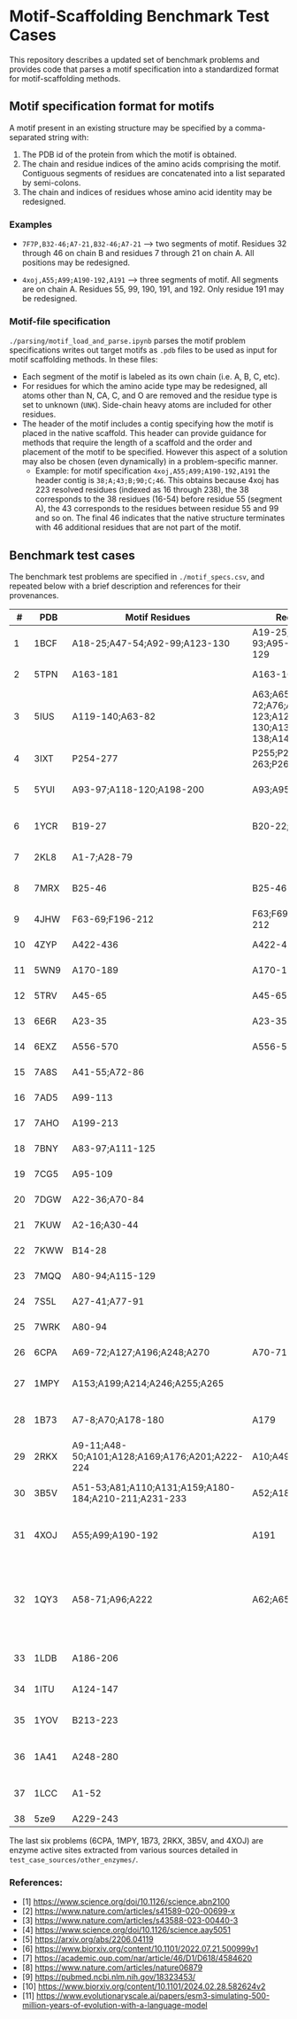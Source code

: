 # Motif-Scaffolding Benchmark Test Cases

This repository describes a updated set of benchmark problems and provides code that
parses a motif specification into a standardized format for motif-scaffolding methods.

## Motif specification format for motifs

A motif present in an existing structure may be specified by a comma-separated string with:
1. The PDB id of the protein from which the motif is obtained.
2. The chain and residue indices of the amino acids comprising the motif.  Contiguous segments of residues are concatenated into a list separated by semi-colons.
3. The chain and indices of residues whose amino acid identity may be redesigned.



### Examples
* `7F7P,B32-46;A7-21,B32-46;A7-21` --> two segments of motif. Residues 32 through 46 on chain B and residues 7 through 21 on chain A.  All positions may be redesigned.

* `4xoj,A55;A99;A190-192,A191` --> three segments of motif.  All segments are on chain A.  Residues 55, 99, 190, 191, and 192.  Only residue 191 may be redesigned.

### Motif-file specification
`./parsing/motif_load_and_parse.ipynb` parses the motif problem specifications 
writes out target motifs as `.pdb` files to be used as input for motif scaffolding methods.
In these files:
* Each segment of the motif is labeled as its own chain (i.e. A, B, C, etc).
* For residues for which the amino acide type may be redesigned, all atoms other than N, CA, C, and O are removed and the residue type is set to unknown (`UNK`).  Side-chain heavy atoms are included for other residues.
* The header of the motif includes a contig specifying how the motif is placed in the native scaffold. This header can provide guidance for methods that require the length of a scaffold and the order and placement of the motif to be specified. However this aspect of a solution may also be chosen (even dynamically) in a problem-specific manner.
  * Example: for motif specification `4xoj,A55;A99;A190-192,A191` the header contig is `38;A;43;B;90;C;46`. This obtains because 4xoj has 223 resolved residues (indexed as 16 through 238), the 38 corresponds to the 38 residues (16-54) before residue 55 (segment A), the 43 corresponds to the residues between residue 55 and 99 and so on. The final 46 indicates that the native structure terminates with 46 additional residues that are not part of the motif.


## Benchmark test cases
The benchmark test problems are specified in `./motif_specs.csv`,
and repeated below with a brief description and references for their provenances.


| #  | PDB  | Motif Residues | Redesigned Positions | Description |
| -- | ---- | -------------- | -------------------- | ----------- |
| 1  | 1BCF | A18-25;A47-54;A92-99;A123-130 | A19-25;A47-50;A52-53;A92-93;A95-99;A123-126;A128-129 | Di-iron binding motif [1] |
| 2  | 5TPN | A163-181 | A163-168;A170-171;A179 | RSV F-protein Site V [1] |
| 3  | 5IUS | A119-140;A63-82 | A63;A65;A67;A69;A71-72;A76;A79-80;A82;A119-123;A125;A127;A129-130;A133;A135;A137-138;A140 | PD-L1 binding interface on PD-1 [1] |
| 4  | 3IXT | P254-277 | P255;P258-259;P262-263;P268;P271-272;P275-276 | RSV F-protein Site II [2] |
| 5  | 5YUI | A93-97;A118-120;A198-200 | A93;A95;A97;A118;A120 | Carbonic anhydrase active site [1] |
| 6  | 1YCR | B19-27 | B20-22;B24-25 | P53 helix that binds to Mdm2 [1] |
| 7  | 2KL8 | A1-7;A28-79 | | De novo designed protein [1] |
| 8  | 7MRX | B25-46 | B25-46 | Barnase ribonuclease inhibitor [3] |
| 9  | 4JHW | F63-69;F196-212 | F63;F69;F196;F198;F203;F211-212 | RSV F-protein Site 0 [4] |
| 10  | 4ZYP | A422-436 | A422-427;A430-431;A433-43 | RSV F-protein Site 4 [4] |
| 11  | 5WN9 | A170-189 | A170-175;A188-189 | RSV G-protein 2D10 site [2] |
| 12  | 5TRV | A45-65 | A45-65 | De novo designed protein [5] |
| 13  | 6E6R | A23-35 | A23-35 | Ferridoxin Protein [5] |
| 14  | 6EXZ | A556-570 | A556-570 | RNA export factor [5] |
| 15  | 7A8S | A41-55;A72-86 |  | Orphan protein [6] |
| 16  | 7AD5 | A99-113 |  | Orphan protein [6] |
| 17  | 7AHO | A199-213 |  | Orphan protein [6] |
| 18  | 7BNY | A83-97;A111-125 |  | Orphan protein [6] |
| 19  | 7CG5 | A95-109 |  | Orphan protein [6] |
| 20  | 7DGW | A22-36;A70-84 |  | Orphan protein [6] |
| 21  | 7KUW | A2-16;A30-44 |  | Orphan protein [6] |
| 22  | 7KWW | B14-28 |  | Orphan protein [6] |
| 23  | 7MQQ | A80-94;A115-129 |  | Orphan protein [6] |
| 24  | 7S5L | A27-41;A77-91 |  | Orphan protein [6] |
| 25  | 7WRK | A80-94 |  | Orphan protein [6] |
| 26  | 6CPA | A69-72;A127;A196;A248;A270 | A70-71 | Carboxypeptidase active site  [7] |
| 27  | 1MPY | A153;A199;A214;A246;A255;A265 |  | catechol deoxygenase active site [7] |
| 28  | 1B73 | A7-8;A70;A178-180 | A179 | Glutamate racemase active site [7] |
| 29  | 2RKX | A9-11;A48-50;A101;A128;A169;A176;A201;A222-224 | A10;A49;A223 | De novo designed Kemp eliminase [8] |
| 30  | 3B5V | A51-53;A81;A110;A131;A159;A180-184;A210-211;A231-233 | A52;A181;A183;A232 | De novo designed retro-aldol enzyme [9]  |
| 31  | 4XOJ | A55;A99;A190-192 | A191 | Trypsin catalytic triad and oxyanion hole [10] |
| 32  | 1QY3 | A58-71;A96;A222  | A62;A65-67;A96;A222 | GFP pre-cyclized state (** must restore residue 96 to Arg rather than keep inactive R96A mutation ** ) [11] |
| 33  | 1LDB | A186-206 |  | Lactate dehydrogenase  [11] | 
| 34  | 1ITU | A124-147 | | Renal dipeptidase  [11] |
| 35  | 1YOV | B213-223 | |  Ubiquitin-activating enzyme E1C binding  [11] |
| 36  | 1A41 | A248-280 | | DNA topoisomerase  [11] |
| 37  | 1LCC | A1-52 | | DNA-binding helix-turn-helix  [11] |
| 38  | 5ze9 | A229-243| | P-loop  [11] |

The last six problems (6CPA, 1MPY,  1B73,  2RKX,  3B5V, and 4XOJ) are enzyme active sites extracted from various sources detailed in `test_case_sources/other_enzymes/`.

### References:
* [1] https://www.science.org/doi/10.1126/science.abn2100
* [2] https://www.nature.com/articles/s41589-020-00699-x
* [3] https://www.nature.com/articles/s43588-023-00440-3
* [4] https://www.science.org/doi/10.1126/science.aay5051
* [5] https://arxiv.org/abs/2206.04119
* [6] https://www.biorxiv.org/content/10.1101/2022.07.21.500999v1
* [7] https://academic.oup.com/nar/article/46/D1/D618/4584620
* [8] https://www.nature.com/articles/nature06879 
* [9] https://pubmed.ncbi.nlm.nih.gov/18323453/
* [10] https://www.biorxiv.org/content/10.1101/2024.02.28.582624v2
* [11] https://www.evolutionaryscale.ai/papers/esm3-simulating-500-million-years-of-evolution-with-a-language-model
